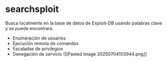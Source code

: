 # searchsploit
Busca localmente en la base de datos de Exploit-DB usando palabras clave y se puede encontrara.
- Enumeración de usuarios
- Ejecución remota de comandos
- Escaladas de privilegios
- Denegación de servicio
![[Pasted image 20250704103944.png]]
